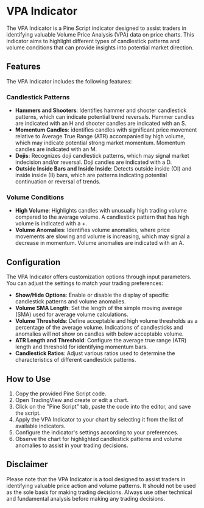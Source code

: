 # VPA Indicator

The VPA Indicator is a Pine Script indicator designed to assist traders in identifying valuable Volume Price Analysis (VPA) data on price charts. This indicator aims to highlight different types of candlestick patterns and volume conditions that can provide insights into potential market direction.

## Features

The VPA Indicator includes the following features:

### Candlestick Patterns

- **Hammers and Shooters**: Identifies hammer and shooter candlestick patterns, which can indicate potential trend reversals. Hammer candles are indicated with an H and shooter candles are indicated with an S.
- **Momentum Candles**: identifies candles with significant price movement relative to Average True Range (ATR) accompanied by high volume, which may indicate potential strong market momentum. Momentum candles are indicated with an M.
- **Dojis**: Recognizes doji candlestick patterns, which may signal market indecision and/or reversal. Doji candles are indicated with a D.
- **Outside Inside Bars and Inside Inside**: Detects outside inside (OI) and inside inside (II) bars, which are patterns indicating potential continuation or reversal of trends.

### Volume Conditions

- **High Volume**: Highlights candles with unusually high trading volume compared to the average volume. A candlestick pattern that has high volume is indicated with a +.
- **Volume Anomalies**: Identifies volume anomalies, where price movements are slowing and volume is increasing, which may signal a decrease in momentum. Volume anomalies are indicated with an A.

## Configuration

The VPA Indicator offers customization options through input parameters. You can adjust the settings to match your trading preferences:

- **Show/Hide Options**: Enable or disable the display of specific candlestick patterns and volume anomalies.
- **Volume SMA Length**: Set the length of the simple moving average (SMA) used for average volume calculations.
- **Volume Thresholds**: Define acceptable and high volume thresholds as a percentage of the average volume. Indications of candlesticks and anomalies will not show on candles with below acceptable volume.
- **ATR Length and Threshold**: Configure the average true range (ATR) length and threshold for identifying momentum bars.
- **Candlestick Ratios**: Adjust various ratios used to determine the characteristics of different candlestick patterns.

## How to Use

1. Copy the provided Pine Script code.
2. Open TradingView and create or edit a chart.
3. Click on the "Pine Script" tab, paste the code into the editor, and save the script.
4. Apply the VPA Indicator to your chart by selecting it from the list of available indicators.
5. Configure the indicator's settings according to your preferences.
6. Observe the chart for highlighted candlestick patterns and volume anomalies to assist in your trading decisions.

## Disclaimer

Please note that the VPA Indicator is a tool designed to assist traders in identifying valuable price action and volume patterns. It should not be used as the sole basis for making trading decisions. Always use other technical and fundamental analysis before making any trading decisions.
